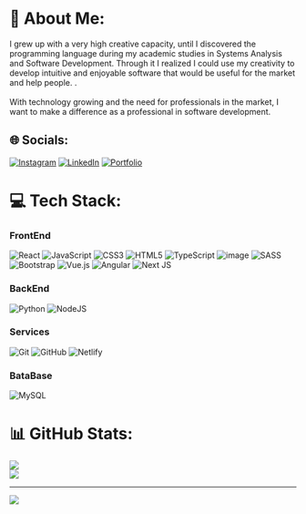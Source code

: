 # 💫 About Me:
I grew up with a very high creative capacity, until I discovered the programming language during my academic studies in Systems Analysis and Software Development. Through it I realized I could use my creativity to develop intuitive and enjoyable software that would be useful for the market and help people. .<br><br>With technology growing and the need for professionals in the market, I want to make a difference as a professional in software development.


## 🌐 Socials:
[![Instagram](https://img.shields.io/badge/Instagram-%23E4405F.svg?style=for-the-badge&logo=Instagram&logoColor=white)](https://instagram.com/https://www.instagram.com/pcgsantos99/) [![LinkedIn](https://img.shields.io/badge/linkedin-%230077B5.svg?style=for-the-badge&logo=linkedin&logoColor=white)](https://www.linkedin.com/in/paulocgomes021999/) [![Portfolio](https://img.shields.io/badge/Portfolio-%23000000.svg?style=for-the-badge&logo=firefox&logoColor=#FF7139)](https://paulo-front-end.netlify.app/)

# 💻 Tech Stack:

### FrontEnd
![React](https://img.shields.io/badge/react-%2320232a.svg?style=for-the-badge&logo=react&logoColor=%2361DAFB)
![JavaScript](https://img.shields.io/badge/javascript-%23323330.svg?style=for-the-badge&logo=javascript&logoColor=%23F7DF1E) 
![CSS3](https://img.shields.io/badge/css3-%231572B6.svg?style=for-the-badge&logo=css3&logoColor=white) 
![HTML5](https://img.shields.io/badge/html5-%23E34F26.svg?style=for-the-badge&logo=html5&logoColor=white) 
![TypeScript](https://img.shields.io/badge/typescript-%23007ACC.svg?style=for-the-badge&logo=typescript&logoColor=white) 
![image](https://github.com/PauloAquarius0299/PauloAquarius0299/assets/114706743/88f4929e-30a9-4108-b454-a84422d3088d)
![SASS](https://img.shields.io/badge/SASS-hotpink.svg?style=for-the-badge&logo=SASS&logoColor=white)
![Bootstrap](https://img.shields.io/badge/bootstrap-%238511FA.svg?style=for-the-badge&logo=bootstrap&logoColor=white) 
![Vue.js](https://img.shields.io/badge/vuejs-%2335495e.svg?style=for-the-badge&logo=vuedotjs&logoColor=%234FC08D)
![Angular](https://img.shields.io/badge/angular-%23DD0031.svg?style=for-the-badge&logo=angular&logoColor=white)
![Next JS](https://img.shields.io/badge/Next-black?style=for-the-badge&logo=next.js&logoColor=white)
### BackEnd
![Python](https://img.shields.io/badge/python-3670A0?style=for-the-badge&logo=python&logoColor=ffdd54)
![NodeJS](https://img.shields.io/badge/node.js-6DA55F?style=for-the-badge&logo=node.js&logoColor=white)
### Services
![Git](https://img.shields.io/badge/git-%23F05033.svg?style=for-the-badge&logo=git&logoColor=white)
![GitHub](https://img.shields.io/badge/github-%23121011.svg?style=for-the-badge&logo=github&logoColor=white)
![Netlify](https://img.shields.io/badge/netlify-%23000000.svg?style=for-the-badge&logo=netlify&logoColor=#00C7B7) 
### BataBase
![MySQL](https://img.shields.io/badge/mysql-%2300f.svg?style=for-the-badge&logo=mysql&logoColor=white)
# 📊 GitHub Stats:
![](https://github-readme-streak-stats.herokuapp.com/?user=PauloAquarius0299&theme=algolia&hide_border=false)<br/>
![](https://github-readme-stats.vercel.app/api/top-langs/?username=PauloAquarius0299&theme=algolia&hide_border=true&include_all_commits=false&count_private=false&layout=compact)


---
[![](https://visitcount.itsvg.in/api?id=PauloAquarius0299&icon=0&color=0)](https://visitcount.itsvg.in)

<!-- Proudly created with GPRM ( https://gprm.itsvg.in ) -->
